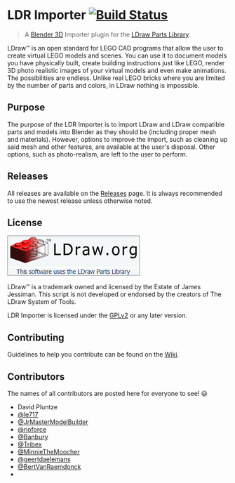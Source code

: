 # LDR Importer [![Build Status](https://travis-ci.org/le717/LDR-Importer.svg?branch=master)](https://travis-ci.org/le717/LDR-Importer) #

> A [Blender 3D](http://www.blender.org) Importer plugin for the [LDraw Parts Library](http://www.ldraw.org).

LDraw&trade; is an open standard for LEGO CAD programs that allow the user to create virtual LEGO models and scenes. You can use it to document models
you have physically built, create building instructions just like LEGO, render 3D photo realistic images of your virtual models and even make animations.
The possibilities are endless. Unlike real LEGO bricks where you are limited by the number of parts and colors, in LDraw nothing is impossible.

## Purpose ##
The purpose of the LDR Importer is to import LDraw and LDraw compatible parts and models into Blender as they should be (including proper mesh and materials). However, options to improve the import, such as cleaning up said mesh and other features, are available at the user's disposal. Other options, such as photo-realism, are left to the user to perform.

## Releases ##
All releases are available on the [Releases](https://github.com/le717/LDR-Importer/releases) page. It is always recommended to use the newest release unless otherwise noted.

## License ##
[![LDraw logo](Documentation/Official_LDraw_Logo.png)](http://www.ldraw.org/)

LDraw&trade; is a trademark owned and licensed by the Estate of James Jessiman. This script is not developed or endorsed by the creators of The LDraw System of Tools.

LDR Importer is licensed under the [GPLv2](http://www.gnu.org/licenses/gpl-2.0.html) or any later version.

## Contributing ##
Guidelines to help you contribute can be found on the [Wiki](https://github.com/le717/LDR-Importer/wiki).

## Contributors ##
The names of all contributors are posted here for everyone to see! :smiley:

* David Pluntze
* [@le717](https://github.com/le717)
* [@JrMasterModelBuilder](https://github.com/JrMasterModelBuilder)
* [@rioforce](https://github.com/rioforce)
* [@Banbury](https://github.com/Banbury)
* [@Tribex](https://github.com/Tribex)
* [@MinnieTheMoocher](https://github.com/MinnieTheMoocher)
* [@geertdaelemans](https://github.com/geertdaelemans)
* [@BertVanRaemdonck](https://github.com/BertVanRaemdonck)
* 
